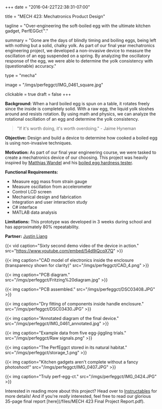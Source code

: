 +++
date = "2016-04-22T22:38:31-07:00"

title = "MECH 423: Mechatronics Product Design"

tagline = "Over-engineering the soft-boiled egg with the ultimate kitchen gadget, PerfEGGct™."

summary = "Gone are the days of blindly timing and boiling eggs, being left with nothing but a solid, chalky yolk. As part of our final year mechatronics engineering project, we developed a non-invasive device to measure the oscillation of an egg suspended on a spring. By analyzing the oscillatory response of the egg, we were able to determine the yolk consistency with (questionable) accuracy."

type = "mecha"

image = "/imgs/perfeggct/IMG_0461_square.jpg"

clickable = true
draft = false
+++

__Background:__ When a hard boiled egg is spun on a table, it rotates freely since the inside is completely solid. With a raw egg, the liquid yolk sloshes around and resists rotation. By using math and physics, we can analyze the rotational oscillation of an egg and determine the yolk consistency.

> "If it's worth doing, it's worth overdoing." - Jaime Hyneman

__Objective:__ Design and build a device to determine how cooked a boiled egg is using non-invasive techniques.
	
__Motivation:__ As part of our final year engineering course, we were tasked to create a mechatronics device of our choosing. This project was heavily inspired by [Matthias Wandel](https://www.youtube.com/channel/UCckETVOT59aYw80B36aP9vw) and his [boiled egg hardness tester](https://www.youtube.com/watch?v=Cw9w1CZkTr0).

__Functional Requirements:__

+ Measure egg mass from strain gauge
+ Measure oscillation from accelerometer
+ Control LCD screen
+ Mechanical design and fabrication
+ Integration and user interaction study
+ C# interface
+ MATLAB data analysis

__Limitations:__ This prototype was developed in 3 weeks during school and has approximately 80% repeatability. 

__Partner:__ [Justin Liang](http://justin-liang.com)

{{< vid caption="Sixty second demo video of the device in action." src="https://www.youtube.com/embed/54d9iQcqX7Q" >}}

{{< img caption="CAD model of electronics inside the enclosure (transparency shown for clarity)"
src="/imgs/perfeggct/CAD_4.png" >}}

{{< img caption="PCB diagram."
src="/imgs/perfeggct/Fritzing%20diagram.jpg" >}}

{{< img caption="PCB assembled."
src="/imgs/perfeggct/DSC03408.JPG" >}}

{{< img caption="Dry fitting of components inside handle enclosure."
src="/imgs/perfeggct/DSC03430.JPG" >}}

{{< img caption="Annotated diagram of the final device."
src="/imgs/perfeggct/IMG_0461_annotated.jpg" >}}

{{< img caption="Example data from five egg-jiggling trials."
src="/imgs/perfeggct/Raw signals.png" >}}

{{< img caption="The PerfEggct stored in its natural habitat."
src="/imgs/perfeggct/storage_1.png" >}}

{{< img caption="Kitchen gadgets aren't complete without a fancy photoshoot!"
src="/imgs/perfeggct/IMG_0407.JPG" >}}

{{< img caption="Truly perf-egg-ct."
src="/imgs/perfeggct/IMG_0424.JPG" >}}

Interested in reading more about this project? Head over to [Instructables](http://www.instructables.com/id/PerfEGGct-Engineering-the-Perfect-Soft-Boiled-Egg/) for more details! And if you're *really* interested, feel free to read our glorious 35-page final report [here](/files/MECH 423 Final Project Report.pdf).